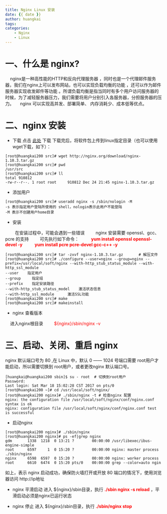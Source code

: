 ```yaml
---
title: Nginx Linux 安装
date: {{ date }}
author: huangkai
tags:
categories:
    - Nginx
    - Linux
---
```

# 一、什么是 nginx? #
&nbsp;&nbsp;&nbsp;&nbsp;nginx是一种高性能的HTTP和反向代理服务器 ，同时也是一个代理邮件服务器，我们在nginx上可以发布网站，也可以实现负载均衡的功能 ，还可以作为邮件服务器实现收发邮件等功能 。所谓负载均衡是指当同时有多个用户访问服务器的时候，为了减轻服务器压力，我们需要将用户分别引入各服务器，分担服务器的压力。
&nbsp;&nbsp;&nbsp;&nbsp;nginx 可以实现高并发、部署简单、 内存消耗少、成本低等优点。

# 二、nginx 安装 #
- 下载
点击 [此处](http://nginx.org/en/download.html) 下载
下载完后，将软件包上传到linux指定目录（也可以使用 wget下载，如下）：
```
[root@huangkai200 src]# wget http://nginx.org/download/nginx-1.10.3.tar.gz
[root@huangkai200 src]# pwd
/usr/src
[root@huangkai200 src]# ll
total 910812
-rw-r--r--. 1 root root     910812 Dec 24 21:45 nginx-1.10.3.tar.gz
```
- 添加用户
```
[root@huangkai200 src]# useradd nginx -s /sbin/nologin -M	
-s 表示指定用户登陆所使用的 shell，nologin表示此用户不能登陆 
-M 表示不创建用户home目录
```

- 安装

&nbsp;&nbsp;&nbsp;&nbsp;&nbsp;&nbsp;&nbsp;&nbsp;在安装过程中，可能会遇到一些错误
&nbsp;&nbsp;&nbsp;&nbsp;&nbsp;&nbsp;&nbsp;&nbsp;nginx 安装需要 openssl、gcc、pcre  的支持
&nbsp;&nbsp;&nbsp;&nbsp;&nbsp;&nbsp;&nbsp;&nbsp;可先执行如下命令：
&nbsp;&nbsp;&nbsp;&nbsp;&nbsp;&nbsp;&nbsp;&nbsp;&nbsp;<font color="red">**yum install openssl openssl-devel -y**</font>
&nbsp;&nbsp;&nbsp;&nbsp;&nbsp;&nbsp;&nbsp;&nbsp;&nbsp;<font color="red">**yum install pcre pcre-devel gcc-c++ -y**</font>

```
[root@huangkai200 src]# tar -zxvf nginx-1.10.3.tar.gz		# 解压文件
[root@huangkai200 src]# ./configure --user=nginx --group=nginx --prefix=/usr/local/soft/nginx --with-http_stub_status_module --with-http_ssl_module
--user 	  指定用户
--group  	指定组
--prefix 	指定安装路径
--with-http_stub_status_model    激活状态信息
--with-http_ssl_module      激活SSL功能   
[root@huangkai200 src]# make
[root@huangkai200 src]# makeinstall
```
- nginx 查看版本

&nbsp;&nbsp;&nbsp;&nbsp;进入nginx根目录 
&nbsp;&nbsp;&nbsp;&nbsp;&nbsp;&nbsp;&nbsp;&nbsp;<font color="red">${nginx}/sbin/nginx -v</font>

# 三、启动、关闭、重启 nginx #
nginx 默认端口号为 80 ,在 Linux 中，默认 0 —— 1024 号端口需要 root用户才能启动，所以需要切换到 root用户，或者更改nginx 默认端口号。
```
[huangkai@huangkai200 sbin]$ su - root  # 切换到root用户
Password: 
Last login: Sat Mar 18 15:02:28 CST 2017 on pts/0
[root@huangkai200 ~]# cd /usr/local/soft/nginx/
[root@huangkai200 nginx]# ./sbin/nginx -t # 检查nginx 配置
nginx: the configuration file /usr/local/soft/nginx/conf/nginx.conf syntax is ok
nginx: configuration file /usr/local/soft/nginx/conf/nginx.conf test is successful
```

- 启动nginx
```
[root@huangkai200 nginx]# ./sbin/nginx 
[root@huangkai200 nginx]# ps -ef|grep nginx
gdm       1338  1218  0 13:21 ?        00:00:00 /usr/libexec/ibus-engine-simple
root      6597     1  0 15:20 ?        00:00:00 nginx: master process ./sbin/nginx
nginx     6598  6597  0 15:20 ?        00:00:00 nginx: worker process
root      6610  6474  0 15:20 pts/0    00:00:00 grep --color=auto ngin
```
如上，表示 nginx 启动成功，确保防火墙打开或开放 80 端口的情况下，使用浏览器访问 http://ip地址

- nginx 平滑启动
进入 ${nginx}/sbin目录，执行 <font color="red">**./sbin nginx -s reload**</font> ，平滑启动必须是nginx已运行状态

- nginx 停止
 进入 ${nginx}/sbin目录，执行 <font color="red">**./sbin/nginx stop**</font>

